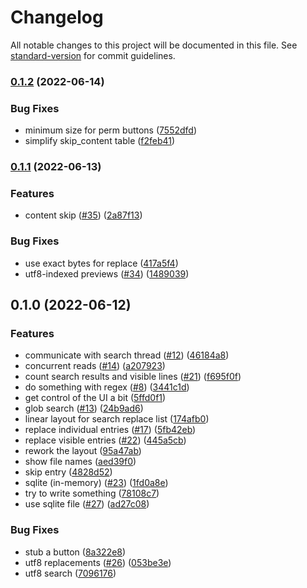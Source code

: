 # Changelog

All notable changes to this project will be documented in this file. See [standard-version](https://github.com/conventional-changelog/standard-version) for commit guidelines.

### [0.1.2](https://github.com/Terkwood/zeditor/compare/v0.1.1...v0.1.2) (2022-06-14)


### Bug Fixes

* minimum size for perm buttons ([7552dfd](https://github.com/Terkwood/zeditor/commit/7552dfddb433436cdc5e8700b867fa74b0745885))
* simplify skip_content table ([f2feb41](https://github.com/Terkwood/zeditor/commit/f2feb41fca571e29c9c04c1e31c290c87da686f7))

### [0.1.1](https://github.com/Terkwood/zeditor/compare/v0.1.0...v0.1.1) (2022-06-13)


### Features

* content skip   ([#35](https://github.com/Terkwood/zeditor/issues/35)) ([2a87f13](https://github.com/Terkwood/zeditor/commit/2a87f13097ee95c146762c2a1d9fdcb73cb77e26))


### Bug Fixes

* use exact bytes for replace ([417a5f4](https://github.com/Terkwood/zeditor/commit/417a5f4664576920f76873ff2cdedf94d50fd1b3))
* utf8-indexed previews ([#34](https://github.com/Terkwood/zeditor/issues/34)) ([1489039](https://github.com/Terkwood/zeditor/commit/148903933646a1640d57989ea2c6e0714a9dc679))

## 0.1.0 (2022-06-12)


### Features

* communicate with search thread ([#12](https://github.com/Terkwood/zeditor/issues/12)) ([46184a8](https://github.com/Terkwood/zeditor/commit/46184a8e49021fc8756e22411988c92262bc120c))
* concurrent reads ([#14](https://github.com/Terkwood/zeditor/issues/14)) ([a207923](https://github.com/Terkwood/zeditor/commit/a207923cc94839689836768a191925a03335b102))
* count search results and visible lines ([#21](https://github.com/Terkwood/zeditor/issues/21)) ([f695f0f](https://github.com/Terkwood/zeditor/commit/f695f0f6617a1aad3713884f061aa58718693060))
* do something with regex ([#8](https://github.com/Terkwood/zeditor/issues/8)) ([3441c1d](https://github.com/Terkwood/zeditor/commit/3441c1d1230a3c08007564389c854fc59b5e959c))
* get control of the UI a bit ([5ffd0f1](https://github.com/Terkwood/zeditor/commit/5ffd0f1340f84c301afb91773fc166a7b40721f6))
* glob search ([#13](https://github.com/Terkwood/zeditor/issues/13)) ([24b9ad6](https://github.com/Terkwood/zeditor/commit/24b9ad63b073a0ac503b9df0ad3732b5e29778e2))
* linear layout for search replace list ([174afb0](https://github.com/Terkwood/zeditor/commit/174afb023ada30381e85537e04573b33fb25ff8a))
* replace individual entries ([#17](https://github.com/Terkwood/zeditor/issues/17)) ([5fb42eb](https://github.com/Terkwood/zeditor/commit/5fb42eb7de916c1338511f7bb7b84262c29e7677))
* replace visible entries ([#22](https://github.com/Terkwood/zeditor/issues/22)) ([445a5cb](https://github.com/Terkwood/zeditor/commit/445a5cba90d54c310d6a5c95f26f94929fc0ab26))
* rework the layout ([95a47ab](https://github.com/Terkwood/zeditor/commit/95a47ab4115c60ba5ee227cdd7a4b0f6a86dec6e))
* show file names ([aed39f0](https://github.com/Terkwood/zeditor/commit/aed39f0f18642bee46f309cd9a9b81bc372ff943))
* skip entry ([4828d52](https://github.com/Terkwood/zeditor/commit/4828d52f97aa9399d0be1034a68f4394c14ef915))
* sqlite (in-memory) ([#23](https://github.com/Terkwood/zeditor/issues/23)) ([1fd0a8e](https://github.com/Terkwood/zeditor/commit/1fd0a8e3c204737e4430ed586bb181a7a91b2583))
* try to write something ([78108c7](https://github.com/Terkwood/zeditor/commit/78108c7fb5ac2cf68ee7ff884f7b4ecfe8041c94))
* use sqlite file ([#27](https://github.com/Terkwood/zeditor/issues/27)) ([ad27c08](https://github.com/Terkwood/zeditor/commit/ad27c0811cb011a77ea78b9072bced2ea5408a0a))


### Bug Fixes

*  stub a button ([8a322e8](https://github.com/Terkwood/zeditor/commit/8a322e89aeb683e9a4059e4d63bead0e1b2ba769))
* utf8 replacements ([#26](https://github.com/Terkwood/zeditor/issues/26)) ([053be3e](https://github.com/Terkwood/zeditor/commit/053be3e7c23f087026f6a789c37daff2f74c12de))
* utf8 search ([7096176](https://github.com/Terkwood/zeditor/commit/7096176f91d94b2fedb1ff348ca4964dfca08734))
